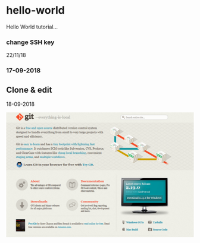 # hello-world
Hello World tutorial...

### change SSH key 
22/11/18

### 17-09-2018

## Clone & edit
18-09-2018

![git screenshot](images/git.png)

